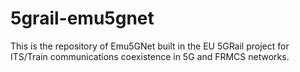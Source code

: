 # 5grail-emu5gnet
This is the repository of Emu5GNet built in the EU 5GRail project for ITS/Train communications coexistence in 5G and FRMCS networks.
